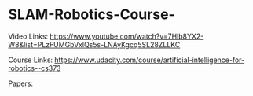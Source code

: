 # SLAM-Robotics-Course-

Video Links:
  https://www.youtube.com/watch?v=7Hlb8YX2-W8&list=PLzFUMGbVxlQs5s-LNAyKgcq5SL28ZLLKC
 
Course Links:
  https://www.udacity.com/course/artificial-intelligence-for-robotics--cs373
  
Papers:
  
